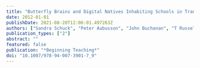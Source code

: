 ```yaml
---
title: "Butterfly Brains and Digital Natives Inhabiting Schools in Transition"
date: 2012-01-01
publishDate: 2021-08-20T12:06:01.497263Z
authors: ["Sandra Schuck", "Peter Aubusson", "John Buchanan", "T Russell"]
publication_types: ["2"]
abstract: ""
featured: false
publication: "*Beginning Teaching*"
doi: "10.1007/978-94-007-3901-7_9"
---
```


